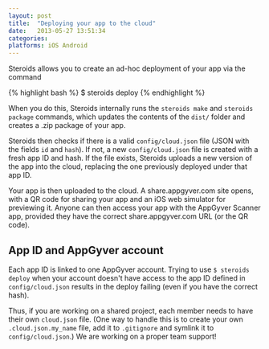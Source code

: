 ```yaml
---
layout: post
title:  "Deploying your app to the cloud"
date:   2013-05-27 13:51:34
categories: 
platforms: iOS Android
---
```


Steroids allows you to create an ad-hoc deployment of your app via the command

{% highlight bash %}
$ steroids deploy
{% endhighlight %}

When you do this, Steroids internally runs the `steroids make` and `steroids package` commands, which updates the contents of the `dist/` folder and creates a .zip package of your app. 

Steroids then checks if there is a valid `config/cloud.json` file (JSON with the fields `id` and `hash`). If not, a new `config/cloud.json` file is created with a fresh app ID and hash. If the file exists, Steroids uploads a new version of the app into the cloud, replacing the one previously deployed under that app ID.

Your app is then uploaded to the cloud. A share.appgyver.com site opens, with a QR code for sharing your app and an iOS web simulator for previewing it. Anyone can then access your app with the AppGyver Scanner app, provided they have the correct share.appgyver.com URL (or the QR code).

## App ID and AppGyver account

Each app ID is linked to one AppGyver account. Trying to use `$ steroids deploy` when your account doesn't have access to the app ID defined in `config/cloud.json` results in the deploy failing (even if you have the correct hash). 

Thus, if you are working on a shared project, each member needs to have their own `cloud.json` file. (One way to handle this is to create your own `.cloud.json.my_name` file, add it to `.gitignore` and symlink it to `config/cloud.json`.) We are working on a proper team support!